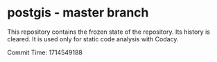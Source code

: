 # postgis - master branch

This repository contains the frozen state of the repository.
Its history is cleared. It is used only for static code
analysis with Codacy.

Commit Time: 1714549188